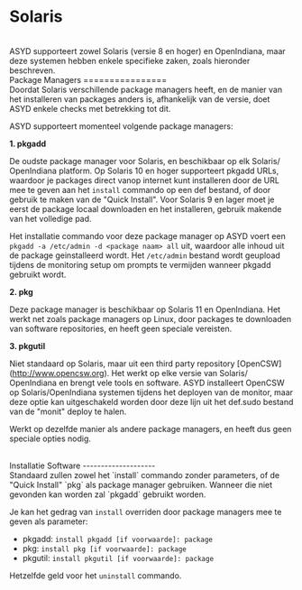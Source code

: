 Solaris
=======
<br/>
ASYD supporteert zowel Solaris (versie 8 en hoger) en OpenIndiana, maar
 deze systemen hebben enkele specifieke zaken, zoals hieronder
 beschreven.

<br/>
Package Managers
================
<br/>
Doordat Solaris verschillende package managers heeft, en de manier van
 het installeren van packages anders is, afhankelijk van de versie, doet
 ASYD enkele checks met betrekking tot dit.

ASYD supporteert momenteel volgende package managers:

**1. pkgadd**

De oudste package manager voor Solaris, en beschikbaar op elk Solaris/
 OpenIndiana platform. Op Solaris 10 en hoger supporteert pkgadd URLs,
 waardoor je packages direct vanop internet kunt installeren door de URL
 mee te geven aan het `install` commando op een def bestand, of door
 gebruik te maken van de "Quick Install". Voor Solaris 9 en lager moet
 je eerst de package locaal downloaden en het installeren, gebruik
 makende van het volledige pad.

Het installatie commando voor deze package manager op ASYD voert een
 `pkgadd -a /etc/admin -d <package naam> all` uit, waardoor alle inhoud
 uit de package geinstalleerd wordt. Het `/etc/admin` bestand wordt
 geupload tijdens de monitoring setup om prompts te vermijden wanneer
 pkgadd gebruikt wordt.

**2. pkg**

Deze package manager is beschikbaar op Solaris 11 en OpenIndiana. Het
 werkt net zoals package managers op Linux, door packages te downloaden
 van software repositories, en heeft geen speciale vereisten.

**3. pkgutil**

Niet standaard op Solaris, maar uit een third party repository [OpenCSW]
 (http://www.opencsw.org). Het werkt op elke versie van Solaris/
 OpenIndiana en brengt vele tools en software. ASYD installeert OpenCSW
 op Solaris/OpenIndiana systemen tijdens het deployen van de monitor,
 maar deze optie kan uitgeschakeld worden door deze lijn uit het 
 def.sudo bestand van de "monit" deploy te halen.

Werkt op dezelfde manier als andere package managers, en heeft dus geen
 speciale opties nodig.

<br/>
Installatie Software
--------------------
<br/>
Standaard zullen zowel het `install` commando zonder parameters, of de
 "Quick Install" `pkg` als package manager gebruiken. Wanneer die niet
 gevonden kan worden zal `pkgadd` gebruikt worden.

Je kan het gedrag van `install` overriden door package managers mee te
 geven als parameter:

  * pkgadd: `install pkgadd [if voorwaarde]: package`
  * pkg: `install pkg [if voorwaarde]: package`
  * pkgutil: `install pkgutil [if voorwaarde]: package`

Hetzelfde geld voor het `uninstall` commando.
